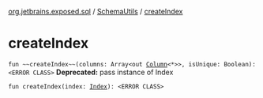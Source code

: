 [org.jetbrains.exposed.sql](../index.md) / [SchemaUtils](index.md) / [createIndex](.)

# createIndex

`fun ~~createIndex~~(columns: Array<out `[`Column`](../-column/index.md)`<*>>, isUnique: Boolean): <ERROR CLASS>`
**Deprecated:** pass instance of Index


`fun createIndex(index: `[`Index`](../-index/index.md)`): <ERROR CLASS>`